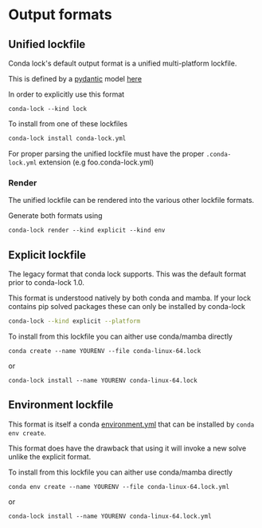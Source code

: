 # Output formats

## Unified lockfile

Conda lock's default output format is a unified multi-platform lockfile.

This is defined by a [pydantic](https://pydantic-docs.helpmanual.io/usage/models/) model
[here](https://github.com/conda-incubator/conda-lock/blob/main/conda_lock/src_parser/__init__.py#L126)

In order to explicitly use this format

```shell
conda-lock --kind lock
```

To install from one of these lockfiles

```bash
conda-lock install conda-lock.yml
```

For proper parsing the unified lockfile must have the proper `.conda-lock.yml` extension (e.g foo.conda-lock.yml)

### Render

The unified lockfile can be rendered into the various other lockfile formats.

Generate both formats using

```shell
conda-lock render --kind explicit --kind env
```

## Explicit lockfile

The legacy format that conda lock supports.  This was the default format prior to conda-lock 1.0.

This format is understood natively by both conda and mamba.  If your lock contains pip solved packages
these can only be installed by conda-lock

```bash
conda-lock --kind explicit --platform
```

To install from this lockfile you can aither use conda/mamba directly

```shell
conda create --name YOURENV --file conda-linux-64.lock
```

or

```shell
conda-lock install --name YOURENV conda-linux-64.lock
```

## Environment lockfile

This format is itself a conda [environment.yml][envyaml] that can be installed by `conda env create`.

This format does have the drawback that using it will invoke a new solve unlike the explicit format.

To install from this lockfile you can aither use conda/mamba directly

```shell
conda env create --name YOURENV --file conda-linux-64.lock.yml
```

or

```shell
conda-lock install --name YOURENV conda-linux-64.lock.yml
```

[envyaml]: https://docs.conda.io/projects/conda/en/latest/user-guide/tasks/manage-environments.html#create-env-file-manually
